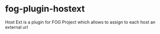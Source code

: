# fog-plugin-hostext
Host Ext is a plugin for FOG Project which allows to assign to each host an external url
